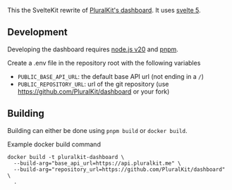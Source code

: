 This the SvelteKit rewrite of [PluralKit's dashboard](https://github.com/PluralKit/PluralKit/tree/main/dashboard). It uses [svelte 5](https://svelte-5-preview.vercel.app/).

## Development
Developing the dashboard requires [node.js v20](https://nodejs.org/en) and [pnpm](https://pnpm.io/).

Create a .env file in the repository root with the following variables
- `PUBLIC_BASE_API_URL`: the default base API url (not ending in a `/`)
- `PUBLIC_REPOSITORY_URL`: url of the git repository (use https://github.com/PluralKit/dashboard or your fork)

## Building
Building can either be done using `pnpm build` or `docker build`.

Example docker build command
```
docker build -t pluralkit-dashboard \
  --build-arg="base_api_url=https://api.pluralkit.me" \
  --build-arg="repository_url=https://github.com/PluralKit/dashboard" \
  .
```